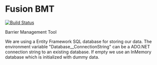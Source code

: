 # Fusion BMT
[![Build Status](https://dev.azure.com/lambdaville/Fusion-BMT/_apis/build/status/equinor.fusion-bmt?branchName=refs%2Fpull%2F21%2Fmerge)](https://dev.azure.com/lambdaville/Fusion-BMT/_build/latest?definitionId=22&branchName=refs%2Fpull%2F21%2Fmerge)

Barrier Management Tool


We are using a Entity Framework SQL database for storing our data.
The environment variable "Database__ConnectionString" can be a ADO.NET connection string to an existing
database. If empty we use an InMemory database which is initialized with dummy data.
